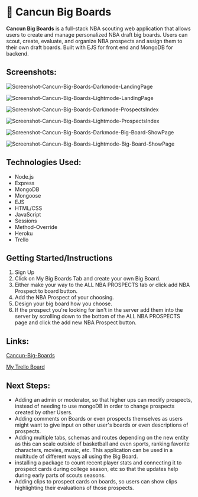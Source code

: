 # 🏀 Cancun Big Boards
**Cancun Big Boards** is a full-stack NBA scouting web application that allows users to create and manage personalized NBA draft big boards. Users can scout, create, evaluate, and organize NBA prospects and assign them to their own draft boards. Built with EJS for front end and MongoDB for backend.

## Screenshots:
![Screenshot-Cancun-Big-Boards-Darkmode-LandingPage](screenshots/Screenshot%202025-05-22%20at%2011.35.23 AM.png)

![Screenshot-Cancun-Big-Boards-Lightmode-LandingPage](screenshots/Screenshot%202025-05-22%20at%2011.36.21 AM.png)

![Screenshot-Cancun-Big-Boards-Darkmode-ProspectsIndex](screenshots/Screenshot%202025-05-22%20at%2011.39.58 AM.png)

![Screenshot-Cancun-Big-Boards-Lightmode-ProspectsIndex](screenshots/Screenshot%202025-05-22%20at%2011.39.29 AM.png)

![Screenshot-Cancun-Big-Boards-Darkmode-Big-Board-ShowPage](screenshots/Screenshot%202025-05-22%20at%2011.41.44 AM.png)

![Screenshot-Cancun-Big-Boards-Lightmode-Big-Board-ShowPage](screenshots/Screenshot%202025-05-22%20at%2011.42.05 AM.png)

## Technologies Used:
* Node.js	
* Express	
* MongoDB	
* Mongoose	
* EJS	
* HTML/CSS	
* JavaScript	
* Sessions	
* Method-Override
* Heroku
* Trello

## Getting Started/Instructions 
1. Sign Up
2. Click on My Big Boards Tab and create your own Big Board.
3. Either make your way to the ALL NBA PROSPECTS tab or click add NBA Prospect to board button.
4. Add the NBA Prospect of your choosing.
5. Design your big board how you choose.
6. If the prospect you're looking for isn't in the server add them into the server by scrolling down to the bottom of the ALL NBA PROSPECTS page and click the add new NBA Prospect button.

## Links:
[Cancun-Big-Boards](https://cancunbigboards-bb8f71d721cd.herokuapp.com/)

[My Trello Board](https://trello.com/b/HxB4WA8C/project-2)

## Next Steps:
* Adding an admin or moderator, so that higher ups can modify prospects, instead of needing to use mongoDB in order to change prospects created by other Users.
* Adding comments on Boards or even prospects themselves as users might want to give input on other user's boards or even descriptions of prospects.
* Adding multiple tabs, schemas and routes depending on the new entity as this can scale outside of basketball and even sports, ranking favorite characters, movies, music, etc. This application can be used in a multitude of different ways all using the Big Board.
* installing a package to count recent player stats and connecting it to prospect cards during college season, etc so that the updates help during early parts of scouts seasons.
* Adding clips to prospect cards on boards, so users can show clips highlighting their evaluations of those prospects.